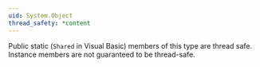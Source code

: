 ```yaml
---
uid: System.Object
thread_safety: *content
---
```


Public static (`Shared` in Visual Basic) members of this type are thread safe. Instance members are not guaranteed to be thread-safe.


